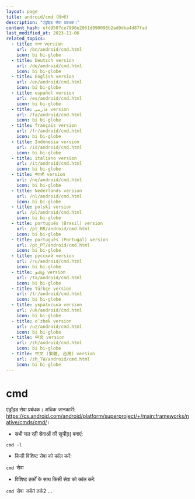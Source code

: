 ```yaml
---
layout: page
title: android/cmd (हिन्दी)
description: "एंड्रॉइड सेवा प्रबंधक।"
content_hash: efd9507ce7996e2061d990098b2ad9dba4d87fad
last_modified_at: 2023-11-06
related_topics:
  - title: বাংলা version
    url: /bn/android/cmd.html
    icon: bi bi-globe
  - title: Deutsch version
    url: /de/android/cmd.html
    icon: bi bi-globe
  - title: English version
    url: /en/android/cmd.html
    icon: bi bi-globe
  - title: español version
    url: /es/android/cmd.html
    icon: bi bi-globe
  - title: فارسی version
    url: /fa/android/cmd.html
    icon: bi bi-globe
  - title: français version
    url: /fr/android/cmd.html
    icon: bi bi-globe
  - title: Indonesia version
    url: /id/android/cmd.html
    icon: bi bi-globe
  - title: italiano version
    url: /it/android/cmd.html
    icon: bi bi-globe
  - title: नेपाली version
    url: /ne/android/cmd.html
    icon: bi bi-globe
  - title: Nederlands version
    url: /nl/android/cmd.html
    icon: bi bi-globe
  - title: polski version
    url: /pl/android/cmd.html
    icon: bi bi-globe
  - title: português (Brasil) version
    url: /pt_BR/android/cmd.html
    icon: bi bi-globe
  - title: português (Portugal) version
    url: /pt_PT/android/cmd.html
    icon: bi bi-globe
  - title: русский version
    url: /ru/android/cmd.html
    icon: bi bi-globe
  - title: தமிழ் version
    url: /ta/android/cmd.html
    icon: bi bi-globe
  - title: Türkçe version
    url: /tr/android/cmd.html
    icon: bi bi-globe
  - title: українська version
    url: /uk/android/cmd.html
    icon: bi bi-globe
  - title: o‘zbek version
    url: /uz/android/cmd.html
    icon: bi bi-globe
  - title: 中文 version
    url: /zh/android/cmd.html
    icon: bi bi-globe
  - title: 中文 (繁體, 台灣) version
    url: /zh_TW/android/cmd.html
    icon: bi bi-globe
---
```

# cmd

एंड्रॉइड सेवा प्रबंधक।
अधिक जानकारी: <https://cs.android.com/android/platform/superproject/+/main:frameworks/native/cmds/cmd/>।

- सभी चल रही सेवाओं की सूची[l] बनाएं:

`cmd -l`

- किसी विशिष्ट सेवा को कॉल करें:

`cmd `<span class="tldr-var badge badge-pill bg-dark-lm bg-white-dm text-white-lm text-dark-dm font-weight-bold">सेवा</span>

- विशिष्ट तर्कों के साथ किसी सेवा को कॉल करें:

`cmd `<span class="tldr-var badge badge-pill bg-dark-lm bg-white-dm text-white-lm text-dark-dm font-weight-bold">सेवा</span>` `<span class="tldr-var badge badge-pill bg-dark-lm bg-white-dm text-white-lm text-dark-dm font-weight-bold">तर्क1 तर्क2 ...</span>
